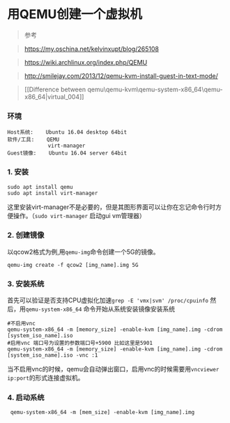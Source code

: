 # 用QEMU创建一个虚拟机

> 参考

> https://my.oschina.net/kelvinxupt/blog/265108

> https://wiki.archlinux.org/index.php/QEMU

> http://smilejay.com/2013/12/qemu-kvm-install-guest-in-text-mode/

>[[Difference between qemu\qemu-kvm\qemu-system-x86_64\qemu-x86_64|virtual_004]]

### 环境
```
Host系统:    Ubuntu 16.04 desktop 64bit
软件/工具:    QEMU
             virt-manager
Guest镜像:    Ubuntu 16.04 server 64bit
```
### 1. 安装
```shell
sudo apt install qemu
sudo apt install virt-manager
```
这里安装virt-manager不是必要的，但是其图形界面可以让你在忘记命令行时方便操作。（`sudo virt-manager` 启动gui vm管理器）

### 2. 创建镜像
以qcow2格式为例,用`qemu-img`命令创建一个5G的镜像。
```shell
qemu-img create -f qcow2 [img_name].img 5G
```

### 3. 安装系统
首先可以验证是否支持CPU虚拟化加速`grep -E 'vmx|svm' /proc/cpuinfo`
然后，用`qemu-system-x86_64` 命令开始从系统安装镜像安装系统
```shell
#不启用vnc
qemu-system-x86_64 -m [memory_size] -enable-kvm [img_name].img -cdrom [system_iso_name].iso
#启用vnc 端口号为设置的参数端口号+5900 比如这里是5901
qemu-system-x86_64 -m [memory_size] -enable-kvm [img_name].img -cdrom [system_iso_name].iso -vnc :1
```
当不启用vnc的时候，qemu会自动弹出窗口，启用vnc的时候需要用`vncviewer ip:port`的形式连接虚拟机。

### 4. 启动系统
```shell
 qemu-system-x86_64 -m [mem_size] -enable-kvm [img_name].img
```


